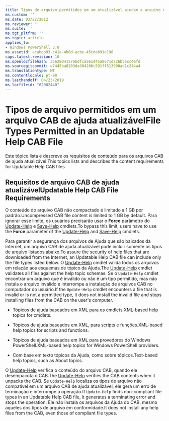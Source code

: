 ```yaml
---
title: Tipos de arquivo permitidos em um atualizável ajudam a arquivo CAB | Microsoft Docs
ms.custom: ''
ms.date: 03/22/2012
ms.reviewer: ''
ms.suite: ''
ms.tgt_pltfrm: ''
ms.topic: article
applies_to:
- Windows PowerShell 3.0
ms.assetid: acabdb93-c41a-4b8d-acbe-45cdab91e198
caps.latest.revision: 10
ms.openlocfilehash: 3562804157ebdfca561445a8671d726b55cc4efd
ms.sourcegitcommit: e7445ba8203da304286c591ff513900ad1c244a4
ms.translationtype: MT
ms.contentlocale: pt-BR
ms.lasthandoff: 04/23/2019
ms.locfileid: "62082440"
---
```

# <a name="file-types-permitted-in-an-updatable-help-cab-file"></a><span data-ttu-id="6538d-102">Tipos de arquivo permitidos em um arquivo CAB de ajuda atualizável</span><span class="sxs-lookup"><span data-stu-id="6538d-102">File Types Permitted in an Updatable Help CAB File</span></span>

<span data-ttu-id="6538d-103">Este tópico lista e descreve os requisitos de conteúdo para os arquivos CAB de ajuda atualizável.</span><span class="sxs-lookup"><span data-stu-id="6538d-103">This topics lists and describes the content requirements for Updatable Help CAB files.</span></span>

## <a name="updatable-help-cab-file-requirements"></a><span data-ttu-id="6538d-104">Requisitos de arquivo CAB de ajuda atualizável</span><span class="sxs-lookup"><span data-stu-id="6538d-104">Updatable Help CAB File Requirements</span></span>

<span data-ttu-id="6538d-105">O conteúdo do arquivo CAB não compactado é limitado a 1 GB por padrão.</span><span class="sxs-lookup"><span data-stu-id="6538d-105">Uncompressed CAB file content is limited to 1 GB by default.</span></span> <span data-ttu-id="6538d-106">Para ignorar esse limite, os usuários precisarão usar o **Force** parâmetro do [Update-Help](/powershell/module/Microsoft.PowerShell.Core/Update-Help) e [Save-Help](/powershell/module/Microsoft.PowerShell.Core/Save-Help) cmdlets.</span><span class="sxs-lookup"><span data-stu-id="6538d-106">To bypass this limit, users have to use the **Force** parameter of the [Update-Help](/powershell/module/Microsoft.PowerShell.Core/Update-Help) and [Save-Help](/powershell/module/Microsoft.PowerShell.Core/Save-Help) cmdlets.</span></span>

<span data-ttu-id="6538d-107">Para garantir a segurança dos arquivos de Ajuda que são baixados da Internet, um arquivo CAB de ajuda atualizável pode incluir somente os tipos de arquivo listados abaixo.</span><span class="sxs-lookup"><span data-stu-id="6538d-107">To assure the security of help files that are downloaded from the Internet, an Updatable Help CAB file can include only the file types listed below.</span></span> <span data-ttu-id="6538d-108">O [Update-Help](/powershell/module/Microsoft.PowerShell.Core/Update-Help) cmdlet valida todos os arquivos em relação aos esquemas de tópico da Ajuda.</span><span class="sxs-lookup"><span data-stu-id="6538d-108">The [Update-Help](/powershell/module/Microsoft.PowerShell.Core/Update-Help) cmdlet validates all files against the help topic schemas.</span></span> <span data-ttu-id="6538d-109">Se o `Update-Help` cmdlet encontrar um arquivo que é inválido ou não é um tipo permitido, mas não instala o arquivo inválido e interrompe a instalação de arquivos CAB no computador do usuário.</span><span class="sxs-lookup"><span data-stu-id="6538d-109">If the `Update-Help` cmdlet encounters a file that is invalid or is not a permitted type, it does not install the invalid file and stops installing files from the CAB on the user's computer.</span></span>

- <span data-ttu-id="6538d-110">Tópicos de ajuda baseados em XML para os cmdlets.</span><span class="sxs-lookup"><span data-stu-id="6538d-110">XML-based help topics for cmdlets.</span></span>

- <span data-ttu-id="6538d-111">Tópicos de ajuda baseados em XML, para scripts e funções.</span><span class="sxs-lookup"><span data-stu-id="6538d-111">XML-based help topics for scripts and functions.</span></span>

- <span data-ttu-id="6538d-112">Tópicos de ajuda baseados em XML para provedores do Windows PowerShell.</span><span class="sxs-lookup"><span data-stu-id="6538d-112">XML-based help topics for Windows PowerShell providers.</span></span>

- <span data-ttu-id="6538d-113">Com base em texto tópicos da Ajuda, como sobre tópicos.</span><span class="sxs-lookup"><span data-stu-id="6538d-113">Text-based help topics, such as About topics.</span></span>

<span data-ttu-id="6538d-114">O [Update-Help](/powershell/module/Microsoft.PowerShell.Core/Update-Help) verifica o conteúdo do arquivo CAB, quando ele desempacota o CAB.</span><span class="sxs-lookup"><span data-stu-id="6538d-114">The [Update-Help](/powershell/module/Microsoft.PowerShell.Core/Update-Help) verifies the CAB contents when it unpacks the CAB.</span></span> <span data-ttu-id="6538d-115">Se `Update-Help` localiza os tipos de arquivo não compatível em um arquivo CAB de ajuda atualizável, ele gera um erro de terminação e interrompe a operação.</span><span class="sxs-lookup"><span data-stu-id="6538d-115">If `Update-Help` finds non-compliant file types in an Updatable Help CAB file, it generates a terminating error and stops the operation.</span></span> <span data-ttu-id="6538d-116">Ele não instala os arquivos da Ajuda do CAB, mesmo aqueles dos tipos de arquivo em conformidade.</span><span class="sxs-lookup"><span data-stu-id="6538d-116">It does not install any help files from the CAB, even those of compliant file types.</span></span>